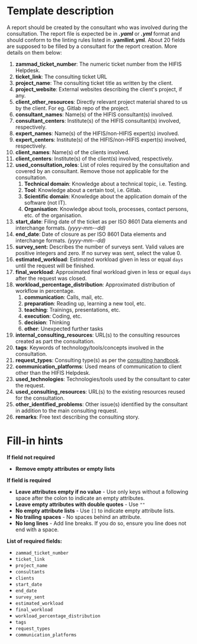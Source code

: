 # Template description

A report should be created by the consultant who was involved during the consultation. The report file is expected be in ***.yaml*** or ***.yml*** format and should conform to the linting rules listed in __.yamllint.yml__.
About 20 fields are supposed to be filled by a consultant for the report creation. More details on them below:

1. **zammad_ticket_number**: The numeric ticket number from the HIFIS Helpdesk.
1. **ticket_link**: The consulting ticket URL
1. **project_name**: The consulting ticket title as written by the client.
1. **project_website**: External websites describing the client's project, if any.
1. **client_other_resources**: Directly relevant project material shared to us by the client. For eg. Gitlab repo of the project.
1. **consultant_names**: Name(s) of the HIFIS consultant(s) involved. 
1. **consultant_centers**: Institute(s) of the HIFIS consultant(s) involved, respectively.
1. **expert_names**: Name(s) of the HIFIS/non-HIFIS expert(s) involved.
1. **expert_centers**: Institute(s) of the HIFIS/non-HIFIS expert(s) involved, respectively.
1. **client_names**: Name(s) of the clients involved.
1. **client_centers**: Institute(s) of the client(s) involved, respectively.
1. **used_consultation_roles**: List of roles required by the consultation and covered by an consultant. Remove those not applicable for the consultation.
    1. **Technical domain**: Knowledge about a technical topic, i.e. Testing.
    1. **Tool**: Knowledge about a certain tool, i.e. Gitlab.
    1. **Scientific domain**: Knowledge about the application domain of the software (not IT).
    1. **Organisation**: Knowledge about tools, processes, contact persons, etc. of the organisation.
1. **start_date**: Filing date of the ticket as per ISO 8601 Data elements and interchange formats. _(yyyy-mm--dd)_
1. **end_date**: Date of closure as per ISO 8601 Data elements and interchange formats. _(yyyy-mm--dd)_
1. **survey_sent:** Describes the number of surveys sent. Valid values are positive integers and zero. If no survey was sent, select the value 0.
1. **estimated_workload**: Estimated workload given in less or equal `days` until the request will be finished.
1. **final_workload**:  Approximated final workload given in less or equal `days` after the request was closed.
1. **workload_percentage_distribution**: Approximated distribution of workflow in percentage.
    1. **communication**: Calls, mail, etc.
    1. **preparation**: Reading up, learning a new tool, etc.
    1. **teaching**: Trainings, presentations, etc.
    1. **execution**: Coding, etc.
    1. **decision**: Thinking
    1. **other**: Unexpected further tasks
1. **internal_consulting_resources**: URL(s) to the consulting resources created as part the consultation.
1. **tags**: Keywords of technology/tools/concepts involved in the consultation.
1. **request_types**: Consulting type(s) as per the [consulting handbook](https://hifis.net/consulting-handbook/consulting_guide/#consulting-types).
1. **communication_platforms**: Used means of communication to client other than the HIFIS Helpdesk.
1. **used_technologies**: Technologies/tools used by the consultant to cater the request.
1. **used_consulting_resources**: URL(s) to the existing resources reused for the consultation.
1. **other_identified_problems**: Other issue(s) identified by the consultant in addition to the main consulting request.
1. **remarks**: Free text describing the consulting story.

# Fill-in hints

**If field not required**

- **Remove empty attributes or empty lists**

**If field is required**

- **Leave attributes empty if no value** - Use only keys without a following space after the colon to indicate an empty attributes.
- **Leave empty attributes with double quotes**  - Use `""`
- **No empty attribute lists** - Use `[]` to indicate empty attribute lists.  
- **No trailing spaces** - No spaces behind an attribute.
- **No long lines** - Add line breaks. If you do so, ensure you line does not end with a space.

**List of required fields:**

- `zammad_ticket_number`
- `ticket_link`
- `project_name`
- `consultants`
- `clients`
- `start_date`
- `end_date`
- `survey_sent`
- `estimated_workload`
- `final_workload`
- `workload_percentage_distribution`
- `tags`
- `request_types`
- `communication_platforms`

